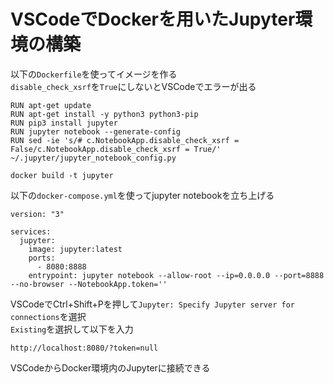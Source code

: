 # VSCodeでDockerを用いたJupyter環境の構築
以下の```Dockerfile```を使ってイメージを作る  
```disable_check_xsrf```を```True```にしないとVSCodeでエラーが出る
```docker
RUN apt-get update
RUN apt-get install -y python3 python3-pip
RUN pip3 install jupyter
RUN jupyter notebook --generate-config
RUN sed -ie 's/# c.NotebookApp.disable_check_xsrf = False/c.NotebookApp.disable_check_xsrf = True/' ~/.jupyter/jupyter_notebook_config.py
```
```
docker build -t jupyter
```
以下の```docker-compose.yml```を使ってjupyter notebookを立ち上げる
```
version: "3"

services:
  jupyter:
    image: jupyter:latest
    ports:
      - 8080:8888
    entrypoint: jupyter notebook --allow-root --ip=0.0.0.0 --port=8888 --no-browser --NotebookApp.token=''
```
VSCodeでCtrl+Shift+Pを押して```Jupyter: Specify Jupyter server for connections```を選択  
```Existing```を選択して以下を入力
```
http://localhost:8080/?token=null
```
VSCodeからDocker環境内のJupyterに接続できる
